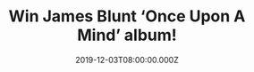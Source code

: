 ---
campaign-uuid: "c-d8734658-2a2a-40f5-979c-2917e6c60322"
type: "Competition"
category: "Music"
date: "2019-12-03T08:00:00.000Z"
end-date: "2020-01-03T23:59:00.000Z"
disable-form: false
is_promoted: false
has_entry_page: true
title: "Win James Blunt ‘Once Upon A Mind’ album!"
competition-description: "<p>’Once Upon A Mind’ is the multi-Grammy nominated and\
  \ multi-platinum British singer-songwriter’s James Blunt sixth studio album. After\
  \ flirting with electronica on his last album (2017's 'The Afterlove'), Blunt returns\
  \ to what he does best on 'Once Upon a Mind', writing classic songs that touch both\
  \ the heart and the head.</p>\n<p>We are giving away a copy of his brand new album\
  \ to you. Click below and it could be yours.</p>\n"
hero-header: "Win James Blunt ‘Once Upon A Mind’ album!"
terms-confirmation: "N/A"
banner-img: "https://assets.expresslyapp.com/asset-d6147238-cecf-4bfa-9a79-7eaa445dd9f8.jpg"
logo-left-href: "https://club.expressly.io"
logo-left-image: "https://assets.expresslyapp.com/asset-8bb31755-71b3-453a-9e6a-da51d03b8ccc.jpg"
logo-left-title: "Expressly Club"
bg-image-hero: "https://assets.expresslyapp.com/asset-75fb38a8-8268-4425-9484-262e817f2cf9.jpg"
bg-image-first: "https://assets.expresslyapp.com/asset-02f3c581-4707-4464-8162-891410352f06.jpg"
section1-content: "<p>’Once Upon A Mind’ is James Blunt sixth studio album. An album\
  \ full of collaborations with a variety of producers such as Steve Robson, Jimmy\
  \ Hogarth and TMS resulting in a freshness that resonates throughout the eleven-song\
  \ collection, with highlights including the poignant ballad 'Monsters,' pop-infused\
  \ '5 Miles' and the country tinged ‘Halfway'.</p>\n<p>Enter below for a chance to\
  \ taking it home with you!</p>\n<p>Good luck!</p>\n"
entry-title: "Win James Blunt ‘Once Upon A Mind’ album!"
entry-content: "<p>Enter the draw to win James Blunt ‘Once Upon A Mind’ album by completing\
  \ the form below before 23:59 on the 3rd of January 2020.</p>\n"
has-winner: false
prize-description: "James Blunt ‘Once Upon A Mind’ album!"
special-conditions: "Multiple entries are allowed up to one every day.\r\n\r\nThis\
  \ competition is also available on: https://aaa.nme.com/competitons/james-blunt-once-upon-a-mind"
country-restrictions:
- "GB"
---